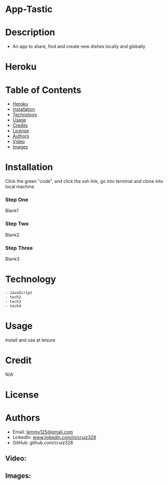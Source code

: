 # App-Tastic

# Description
-  An app to share, find and create new dishes locally and globally

# Heroku
  
# Table of Contents
  - [Heroku](#heroku)
  - [installation](#installation)
  - [Technology](#technology)
  - [Usage](#usage)
  - [Credits](#credits)
  - [License](#license)
  - [Authors](#authors)
  - [Video](#Video)
  - [Images](#images)
  
# Installation
  Click the green "code", and click the ssh link, go into terminal and clone into local machine.
### Step One
  Blank1
### Step Two
   Blank2
### Step Three
   Blank3

# Technology 
	- JavaScript
	- tech2
	- tech3
	- tech4

# Usage
  Install and use at leisure

# Credit
 N/A 

# License
 
# Authors
- Email: lemmy125@gmail.com
- LinkedIn: www.linkedin.com/in/cruiz328
- GitHub: github.com/cruiz328

## Video:

## Images:

